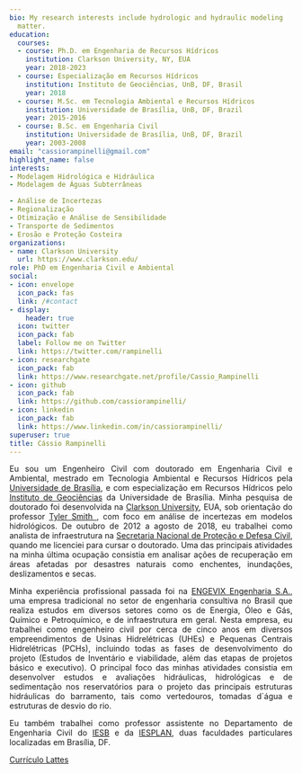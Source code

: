 ```yaml
---
bio: My research interests include hydrologic and hydraulic modeling
  matter.
education:
  courses:
  - course: Ph.D. em Engenharia de Recursos Hídricos
    institution: Clarkson University, NY, EUA
    year: 2018-2023
  - course: Especialização em Recursos Hídricos 
    institution: Instituto de Geociências, UnB, DF, Brasil
    year: 2018
  - course: M.Sc. em Tecnologia Ambiental e Recursos Hídricos
    institution: Universidade de Brasília, UnB, DF, Brazil
    year: 2015-2016
  - course: B.Sc. em Engenharia Civil
    institution: Universidade de Brasília, UnB, DF, Brazil
    year: 2003-2008
email: "cassiorampinelli@gmail.com"
highlight_name: false
interests:
- Modelagem Hidrológica e Hidráulica
- Modelagem de Águas Subterrâneas

- Análise de Incertezas
- Regionalização
- Otimização e Análise de Sensibilidade
- Transporte de Sedimentos
- Erosão e Proteção Costeira
organizations:
- name: Clarkson University
  url: https://www.clarkson.edu/
role: PhD em Engenharia Civil e Ambiental
social:
- icon: envelope
  icon_pack: fas
  link: /#contact
- display:
    header: true
  icon: twitter
  icon_pack: fab
  label: Follow me on Twitter
  link: https://twitter.com/rampinelli
- icon: researchgate
  icon_pack: fab
  link: https://www.researchgate.net/profile/Cassio_Rampinelli
- icon: github
  icon_pack: fab
  link: https://github.com/cassiorampinelli/
- icon: linkedin
  icon_pack: fab
  link: https://www.linkedin.com/in/cassiorampinelli/
superuser: true
title: Cássio Rampinelli
---
```


<div style="text-align: justify">

Eu sou um Engenheiro Civil com doutorado em Engenharia Civil e Ambiental, mestrado em Tecnologia Ambiental e Recursos Hídricos pela [Universidade de Brasília](https://unb.br/), e com especialização em Recursos Hídricos pelo [Instituto de Geociências](https://www.igd.unb.br/) da Universidade de Brasília. Minha pesquisa de doutorado foi desenvolvida na [Clarkson University](https://www.clarkson.edu/), EUA, sob orientação do professor [Tyler Smith ](https://www.clarkson.edu/people/tyler-smith), com foco em análise de incertezas em modelos hidrológicos. De outubro de 2012 a agosto de 2018, eu trabalhei como analista de infraestrutura na [ Secretaria Nacional de Proteção e Defesa Civil](https://www.gov.br/mdr/pt-br/assuntos/protecao-e-defesa-civil), quando me licenciei para cursar o doutorado. Uma das principais atividades na minha última ocupação consistia em analisar ações de recuperação em áreas afetadas por desastres naturais como enchentes, inundações, deslizamentos e secas.  

Minha experiência profissional passada foi na [ENGEVIX Engenharia S.A.](http://www.novaparticipacoes.com/en/pagina-inicial-en/), uma empresa tradicional no setor de engenharia consultiva no Brasil que realiza estudos em diversos setores como os de Energia, Óleo e Gás, Químico e Petroquímico, e de infraestrutura em geral. Nesta empresa, eu trabalhei como engenheiro civil por cerca de cinco anos em diversos empreendimentos de Usinas Hidrelétricas (UHEs) e Pequenas Centrais Hidrelétricas (PCHs), incluindo todas as fases de desenvolvimento do projeto (Estudos de Inventário e viabilidade, além das etapas de projetos básico e executivo). O principal foco das minhas atividades consistia em desenvolver estudos e avaliações hidráulicas, hidrológicas e de sedimentação nos reservatórios para o projeto das principais estruturas hidráulicas do barramento, tais como vertedouros, tomadas d`água e estruturas de desvio do rio.

Eu também trabalhei como professor assistente no Departamento de Engenharia Civil do [IESB](http://www.iesb.br/) e da [IESPLAN](http://site.iesplan.br/), duas faculdades particulares localizadas em Brasília, DF. 

[Currículo Lattes](http://buscatextual.cnpq.br/buscatextual/visualizacv.do?id=K4104421U3)

<!---{{< icon name="download" pack="fas" >}} Download do meu {{< staticref "media/demo_resume.pdf" "newtab" >}}currículo{{< /staticref >}}.-->
